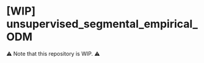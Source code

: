 # [WIP] unsupervised_segmental_empirical_ODM

:warning: Note that this repository is WIP. :warning:


